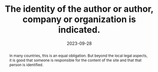 ---
title: The identity of the author or author, company or organization is indicated.
abstract: In many countries, this is an equal obligation. But beyond the local legal aspects, it is good that someone is responsible for the content of the site and that that person is identified.
categories:
  - Identification
agrege: O4096-E012
opquast: 4 096
indiceebook: "12"
description: Rule 012
before: "011"
weight: "012"
after: "014"
actif: "1"
layout: rules
date: 2023-09-28
tags:
  - Legal
  - Trust
objectif:
  - Allow users to unambiguously identify a physical interlocutor capable of answering questions about the proposed content, or assume responsibility for these contents.
  - Reassure the user by allowing him directly to identify the author or author (in the broadest sense).
  - Limit the risk of defiance.
  - Improve content support by search engines and indexing tools
Meo:
  - The name and address of the publishing house is written in an identified section
  - The name of the publishing house is specified in the OPF file thanks to dc:publisher
  - The name of the publishing house is specified in the ONIX card
Controle:
  - ""
epubcheck: false
ace: false
humancheck: true
ReadiumGoToolkit: null
Source:
  - Opquast
Referentiel:
  - ""
steps:
  - Design
  - Editorial
---